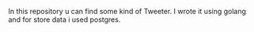 In this repository u can find some kind of Tweeter.
I wrote it using golang and for store data i used postgres.
